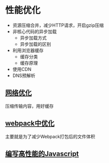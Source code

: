 # 性能优化

 - 资源压缩合并，减少HTTP请求，开启gzip压缩
 - 非核心代码的异步加载
   - 异步加载方式
   - 异步加载的区别
 - 利用浏览器缓存
   - 缓存分类
   - 缓存原理
 - 使用CDN
 - DNS预解析


## [网络优化](网络优化.md)
压缩传输内容，用好缓存

## [webpack中优化](webpack中优化.md)
主要就是为了减少Webpack打包后的文件体积

## [编写高性能的Javascript](编写高性能的Javascript.md)






